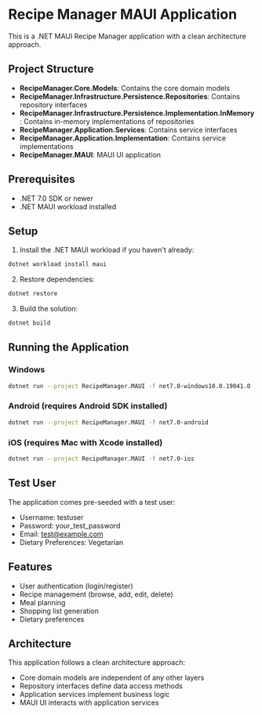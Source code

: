 # Recipe Manager MAUI Application

This is a .NET MAUI Recipe Manager application with a clean architecture approach.

## Project Structure

- **RecipeManager.Core.Models**: Contains the core domain models
- **RecipeManager.Infrastructure.Persistence.Repositories**: Contains repository interfaces
- **RecipeManager.Infrastructure.Persistence.Implementation.InMemory**: Contains in-memory implementations of repositories
- **RecipeManager.Application.Services**: Contains service interfaces
- **RecipeManager.Application.Implementation**: Contains service implementations
- **RecipeManager.MAUI**: MAUI UI application

## Prerequisites

- .NET 7.0 SDK or newer
- .NET MAUI workload installed

## Setup

1. Install the .NET MAUI workload if you haven't already:

```bash
dotnet workload install maui
```

2. Restore dependencies:

```bash
dotnet restore
```

3. Build the solution:

```bash
dotnet build
```

## Running the Application

### Windows

```bash
dotnet run --project RecipeManager.MAUI -f net7.0-windows10.0.19041.0
```

### Android (requires Android SDK installed)

```bash
dotnet run --project RecipeManager.MAUI -f net7.0-android
```

### iOS (requires Mac with Xcode installed)

```bash
dotnet run --project RecipeManager.MAUI -f net7.0-ios
```

## Test User

The application comes pre-seeded with a test user:
- Username: testuser
- Password: your_test_password
- Email: test@example.com
- Dietary Preferences: Vegetarian

## Features

- User authentication (login/register)
- Recipe management (browse, add, edit, delete)
- Meal planning
- Shopping list generation
- Dietary preferences

## Architecture

This application follows a clean architecture approach:
- Core domain models are independent of any other layers
- Repository interfaces define data access methods
- Application services implement business logic
- MAUI UI interacts with application services 